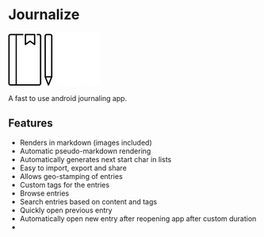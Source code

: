 # Journalize

![Journalize Logo](journalize_black_logo.png#gh-light-mode-only)
![Journalize Logo](journalize_white_logo.png#gh-dark-mode-only)

A fast to use android journaling app.

## Features

- Renders in markdown (images included)
- Automatic pseudo-markdown rendering
- Automatically generates next start char in lists
- Easy to import, export and share
- Allows geo-stamping of entries
- Custom tags for the entries
- Browse entries 
- Search entries based on content and tags
- Quickly open previous entry
- Automatically open new entry after reopening app after custom duration
- 